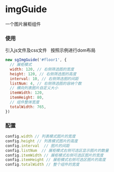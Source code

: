 # imgGuide
一个图片展柜组件

### 使用
引入js文件及css文件  
按照示例进行dom布局  
``` javascript
new sgImgGuide('#floor1', {
  // 展柜模式
  width: 120, // 右侧筛选图的宽度
  height: 120, // 右侧筛选图的高度
  interval: 10, // 右侧筛选图的间距
  listNum: 4, // 右侧筛选图的容纳个数
  // 横向列表图片自定义大小
  itemWidth: 120,
  itemHeight: 80,
  // 组件整体宽度
  totalWidth: 765, 
})
```

### 配置
``` javascript
config.width // 列表模式图片的宽度
config.height // 列表模式图片的高度
config.interval  // 图片的间距
config.listNum  // 展柜模式右侧可选区显示图片的数量
config.itemWidth // 展柜模式右侧可选区图片的宽度
config.itemHeight // 展柜模式右侧可选区图片的高度
config.totalWidth // 整个组件的宽度
```
